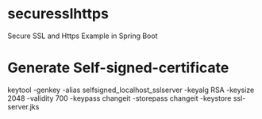 # securesslhttps
Secure SSL and Https Example in Spring Boot
# Generate Self-signed-certificate
keytool -genkey -alias selfsigned_localhost_sslserver -keyalg RSA -keysize 2048 -validity 700 -keypass changeit -storepass changeit -keystore ssl-server.jks


